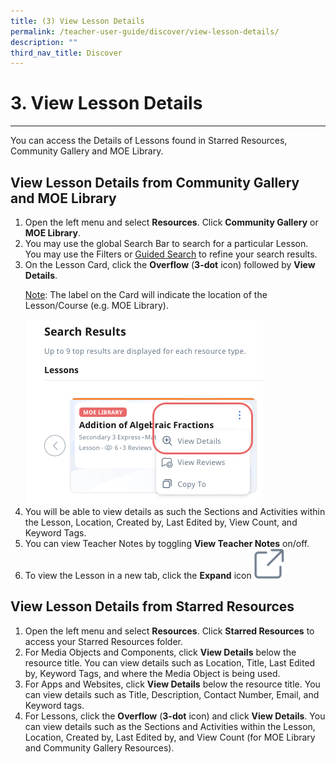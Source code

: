 ```yaml
---
title: (3) View Lesson Details
permalink: /teacher-user-guide/discover/view-lesson-details/
description: ""
third_nav_title: Discover
---
```

<h1>3. View Lesson Details</h1>
<hr>
	<p>You can access the Details of Lessons found in Starred Resources, Community Gallery and MOE Library.</p>
	<h2>View Lesson Details from Community Gallery and MOE Library</h2>
	<ol>
		<li>Open the left menu and select <strong>Resources</strong>. Click <strong>Community Gallery</strong> or <strong>MOE Library</strong>.</li>
		<li>You may use the global Search Bar to search for a particular Lesson. You may use the Filters or <a target="_blank" href="/teacher-user-guide/discover/search-for-resources/">Guided Search</a> to refine your search results.</li>
		<li>On the Lesson Card, click the <strong>Overflow</strong> (<strong>3-dot</strong> icon) followed by <strong>View Details</strong>.</li>
	<p><u>Note</u>: The label on the Card will indicate the location of the Lesson/Course (e.g. MOE Library).</p>
		<a target="_blank" href="/images/2Teacher/D-LessonDetails.png"><img alt="LessonDetails" src="/images/2Teacher/D-LessonDetails.png"></a>
		<li>You will be able to view details as such the Sections and Activities within the Lesson, Location, Created by, Last Edited by, View Count, and Keyword Tags.</li>
		<li>You can view Teacher Notes by toggling <strong>View Teacher Notes</strong> on/off.</li>
		<li>To view the Lesson in a new tab, click the <strong>Expand</strong> icon <img style="width:10%; display: inline;" src="/images/Icons/external-link.svg"></li>
	</ol>
	<h2>View Lesson Details from Starred Resources</h2>
	<ol>
		<li>Open the left menu and select <strong>Resources</strong>. Click <strong>Starred Resources</strong> to access your Starred Resources folder.</li>
		<li>For Media Objects and Components, click <strong>View Details</strong> below the resource title. You can view details such as Location, Title, Last Edited by, Keyword Tags, and where the Media Object is being used.</li>
		<li>For Apps and Websites, click <strong>View Details</strong> below the resource title. You can view details such as Title, Description, Contact Number, Email, and Keyword tags.</li>
		<li>For Lessons, click the <strong>Overflow</strong> (<strong>3-dot</strong> icon) and click <strong>View Details</strong>. You can view details such as the Sections and Activities within the Lesson, Location, Created by, Last Edited by, and View Count (for MOE Library and Community Gallery Resources).</li>
	</ol>